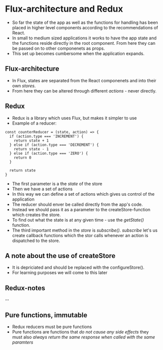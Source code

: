 # Flux-architecture and Redux

- So far the state of the app as well as the functions for handling has been placed in higher level components according to the recommendations of React.
- In small to medium sized applications it works to have the app state and the functions reside directly in the root component. From here they can be passed on to other componenets as props.
- This set up becomes cumbersome when the application expands.

## Flux-architecture
- In Flux, states are separated from the React componenets and into their own *stores*.
- From here they can be altered through different *actions* - never directly.

## Redux
- Redux is a library which uses Flux, but makes it simpler to use
- Example of a reducer:
```
const counterReducer = (state, action) => {
  if (action.type === 'INCREMENT') {
    return state + 1
  } else if (action.type === 'DECREMENT') {
    return state - 1
  } else if (action.type === 'ZERO') {
    return 0
  }

  return state
}
```
- The first parameter is a the *state* of the store
- Then we have a set of actions
- In this way we can define a set of actions which gives us control of the application
- The reducer should enver be called directly from the app's code.
- Instead we should pass it as a parameter to the createStore-function which creates the store.
- To find out what the state is at any given time - use the *getState()* function.
- The third important method in the *store* is *subscribe()*. *subscribe* let's us create callback functions which the stor calls whenever an action is dispatched to the store.

## A note about the use of createStore
- It is depriciated and should be replaced with the configureStore().
- For learning purposes we will come to this later

## Redux-notes
-- 

## Pure functions, immutable
- Redux reducers must be pure functions
- Pure functions are functions that *do not cause any side effects* they must also *always return the same response when called with the same paramters*
